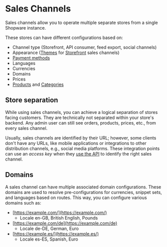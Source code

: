# Sales Channels

Sales channels allow you to operate multiple separate stores from a single Shopware instance.

These stores can have different configurations based on:

* Channel type \(Storefront, API consumer, feed export, social channels\)
* Appearance \([Themes](../../../guides/plugins/themes/theme-base-guide.md) for [Storefront](../../../concepts/framework/architecture/storefront-concept.md) sales channels\)
* [Payment methods](../checkout-concept/payments.md)
* Languages
* Currencies
* Domains
* Prices
* [Products](products.md) and [Categories](02-categories.md)

## Store separation

While using sales channels, you can achieve a logical separation of stores facing customers. They are technically not separated within your store's backend. Any admin user can still see orders, products, prices, etc., from every sales channel.

Usually, sales channels are identified by their URL; however, some clients don't have any URLs, like mobile applications or integrations to other distribution channels, e.g., social media platforms. These integration points can use an *access key* when they [use the API](../../../guides/integrations-api) to identify the right sales channel.

## Domains

A sales channel can have multiple associated domain configurations. These domains are used to resolve pre-configurations for currencies, snippet sets, and languages based on routes. This way, you can configure various domains such as:
<!-- markdown-link-check-disable -->
* [https://example.com/](https://example.com/)
  * Locale en-GB, British English, Pounds
* [https://example.com/de](https://example.com/de)
  * Locale de-DE, German, Euro
* [https://example.es/](https://example.es/)
  * Locale es-ES, Spanish, Euro
<!-- markdown-link-check-enable -->
